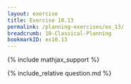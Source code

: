```yaml
---
layout: exercise
title: Exercise 10.13
permalink: /planning-exercises/ex_13/
breadcrumb: 10-Classical-Planning
bookmarkID: ex10.13
---
```


{% include mathjax_support %}
<div id="hiddden">{% include_relative question.md %}</div>